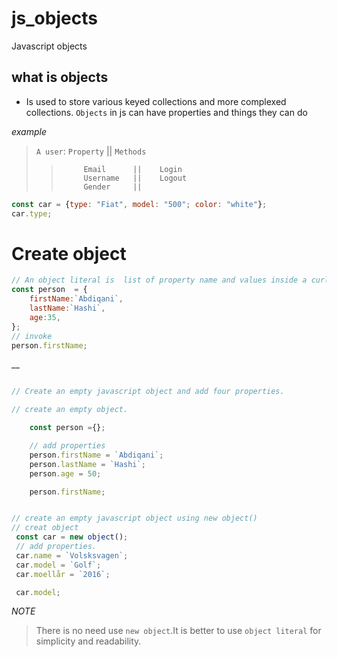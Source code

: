 # js_objects
Javascript objects


## what is objects
* Is used to store various keyed collections and more complexed collections.
 `Objects` in js can have properties and things they can do 

 *example*
>   `A user`: `Property` ||  `Methods`
>>          Email      ||    Login
>>          Username   ||    Logout
>>          Gender     ||   


```js
const car = {type: "Fiat", model: "500"; color: "white"};
car.type;

```

# Create object

```js
// An object literal is  list of property name and values inside a curly braces.It also called object initializer.
const person  = {
    firstName:`Abdiqani`,
    lastName:`Hashi`,
    age:35,
};
// invoke
person.firstName;
```

__ 

```js

// Create an empty javascript object and add four properties.

// create an empty object.

    const person ={};

    // add properties
    person.firstName = `Abdiqani`;
    person.lastName = `Hashi`;
    person.age = 50;

    person.firstName;

```




```js

// create an empty javascript object using new object()
// creat object
 const car = new object();
 // add properties.
 car.name = `Volsksvagen`;
 car.model = `Golf`;
 car.moellår = `2016`;

 car.model;
```
*NOTE*
> There is no need use `new object`.It is better to use `object literal` for simplicity and readability.


